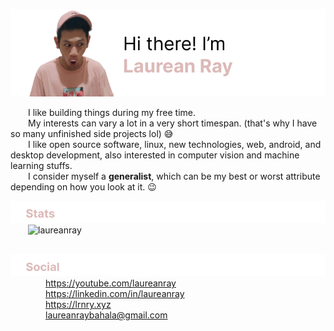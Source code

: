 ![banner](https://raw.githubusercontent.com/laureanray/laureanray/master/banner.png) 

  I like building things during my free time.  
  My interests can vary a lot in a very short timespan. (that's why I have so many unfinished side projects lol) :sweat_smile:  
  I like open source software, linux, new technologies, web, android, and desktop development, also interested in computer vision and machine learning stuffs.  
  I consider myself a **generalist**, which can be my best or worst attribute depending on how you look at it. :wink:

![stat](https://raw.githubusercontent.com/laureanray/laureanray/master/stat.png) 
  ![laureanray](https://github-readme-stats.vercel.app/api?username=laureanray&hide=stars)

    
![social](https://raw.githubusercontent.com/laureanray/laureanray/master/soc.png) 
    <https://youtube.com/laureanray>  
    <https://linkedin.com/in/laureanray>  
    <https://lrnry.xyz>  
    <laureanraybahala@gmail.com>  
